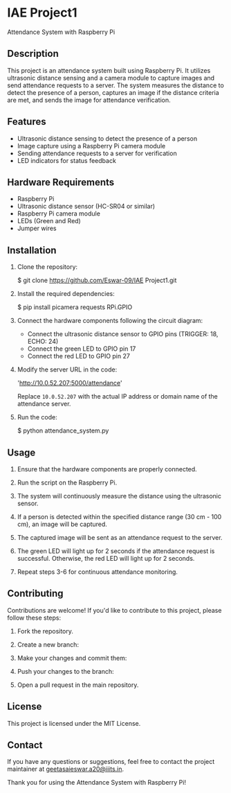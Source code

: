 # IAE Project1

Attendance System with Raspberry Pi

## Description

This project is an attendance system built using Raspberry Pi. It utilizes ultrasonic distance sensing and a camera module to capture images and send attendance requests to a server. The system measures the distance to detect the presence of a person, captures an image if the distance criteria are met, and sends the image for attendance verification.

## Features

- Ultrasonic distance sensing to detect the presence of a person
- Image capture using a Raspberry Pi camera module
- Sending attendance requests to a server for verification
- LED indicators for status feedback

## Hardware Requirements

- Raspberry Pi
- Ultrasonic distance sensor (HC-SR04 or similar)
- Raspberry Pi camera module
- LEDs (Green and Red)
- Jumper wires

## Installation

1. Clone the repository:

    $ git clone https://github.com/Eswar-09/IAE Project1.git

2. Install the required dependencies:

    $ pip install picamera requests RPi.GPIO

3. Connect the hardware components following the circuit diagram:

   - Connect the ultrasonic distance sensor to GPIO pins (TRIGGER: 18, ECHO: 24)
   - Connect the green LED to GPIO pin 17
   - Connect the red LED to GPIO pin 27

4. Modify the server URL in the code:

   'http://10.0.52.207:5000/attendance'

   Replace `10.0.52.207` with the actual IP address or domain name of the attendance server.

5. Run the code:

    $ python attendance_system.py

## Usage

1. Ensure that the hardware components are properly connected.

2. Run the script on the Raspberry Pi.

3. The system will continuously measure the distance using the ultrasonic sensor.

4. If a person is detected within the specified distance range (30 cm - 100 cm), an image will be captured.

5. The captured image will be sent as an attendance request to the server.

6. The green LED will light up for 2 seconds if the attendance request is successful. Otherwise, the red LED will light up for 2 seconds.

7. Repeat steps 3-6 for continuous attendance monitoring.

## Contributing

Contributions are welcome! If you'd like to contribute to this project, please follow these steps:

1. Fork the repository.

2. Create a new branch:

3. Make your changes and commit them:

4. Push your changes to the branch:

5. Open a pull request in the main repository.

## License

This project is licensed under the MIT License.

## Contact

If you have any questions or suggestions, feel free to contact the project maintainer at geetasaieswar.a20@iiits.in.

Thank you for using the Attendance System with Raspberry Pi!
